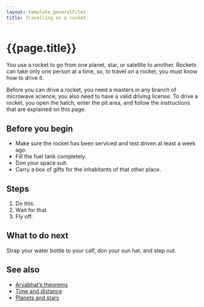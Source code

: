 ```yaml
---
layout: template_generalFiles
title: Travelling on a rocket
---
```


# {{page.title}}

You use a rocket to go from one planet, star, or satellite to another. Rockets can take only one person at a time, so, to travel on a rocket, you must know how to drive it.

Before you can drive a rocket, you need a masters in any branch of microwave science; you also need to have a valid driving license. To drive a rocket, you open the hatch, enter the pit area, and follow the instructions that are explained on this page.

## Before you begin

-  Make sure the rocket has been serviced and test driven at least a week ago.
-  Fill the fuel tank completely.
-  Don your space suit.
-  Carry a box of gifts for the inhabitants of that other place.

## Steps

1.  Do this.
1.  Wait for that.
1.  Fly off.

## What to do next

Strap your water bottle to your calf, don your sun hat, and step out.

## See also

-  [Aryabhat’s theorems](aryabhat_theorems.md)
-  [Time and distance](time_distance.md)
-  [Planets and stars](planet_stars.md)
